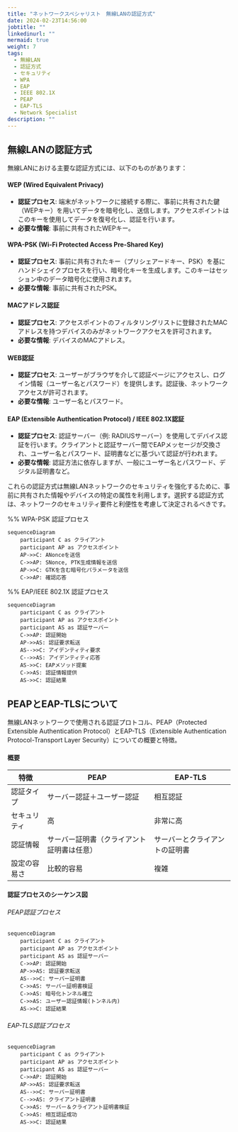 ```yaml
---
title: "ネットワークスペシャリスト　無線LANの認証方式"
date: 2024-02-23T14:56:00
jobtitle: ""
linkedinurl: ""
mermaid: true
weight: 7
tags:
  - 無線LAN
  - 認証方式
  - セキュリティ
  - WPA
  - EAP
  - IEEE 802.1X
  - PEAP
  - EAP-TLS
  - Network Specialist
description: ""
---
```


## 無線LANの認証方式

無線LANにおける主要な認証方式には、以下のものがあります：

#### WEP (Wired Equivalent Privacy)

- **認証プロセス**: 端末がネットワークに接続する際に、事前に共有された鍵（WEPキー）を用いてデータを暗号化し、送信します。アクセスポイントはこのキーを使用してデータを復号化し、認証を行います。
- **必要な情報**: 事前に共有されたWEPキー。

#### WPA-PSK (Wi-Fi Protected Access Pre-Shared Key)

- **認証プロセス**: 事前に共有されたキー（プリシェアードキー、PSK）を基にハンドシェイクプロセスを行い、暗号化キーを生成します。このキーはセッション中のデータ暗号化に使用されます。
- **必要な情報**: 事前に共有されたPSK。

#### MACアドレス認証

- **認証プロセス**: アクセスポイントのフィルタリングリストに登録されたMACアドレスを持つデバイスのみがネットワークアクセスを許可されます。
- **必要な情報**: デバイスのMACアドレス。

#### WEB認証

- **認証プロセス**: ユーザーがブラウザを介して認証ページにアクセスし、ログイン情報（ユーザー名とパスワード）を提供します。認証後、ネットワークアクセスが許可されます。
- **必要な情報**: ユーザー名とパスワード。

#### EAP (Extensible Authentication Protocol) / IEEE 802.1X認証

- **認証プロセス**: 認証サーバー（例: RADIUSサーバー）を使用してデバイス認証を行います。クライアントと認証サーバー間でEAPメッセージが交換され、ユーザー名とパスワード、証明書などに基づいて認証が行われます。
- **必要な情報**: 認証方法に依存しますが、一般にユーザー名とパスワード、デジタル証明書など。

これらの認証方式は無線LANネットワークのセキュリティを強化するために、事前に共有された情報やデバイスの特定の属性を利用します。選択する認証方式は、ネットワークのセキュリティ要件と利便性を考慮して決定されるべきです。

%% WPA-PSK 認証プロセス

```mermaid
sequenceDiagram
    participant C as クライアント
    participant AP as アクセスポイント
    AP->>C: ANonceを送信
    C->>AP: SNonce, PTK生成情報を送信
    AP->>C: GTKを含む暗号化パラメータを送信
    C->>AP: 確認応答
```

%% EAP/IEEE 802.1X 認証プロセス

```mermaid
sequenceDiagram
    participant C as クライアント
    participant AP as アクセスポイント
    participant AS as 認証サーバー
    C->>AP: 認証開始
    AP->>AS: 認証要求転送
    AS-->>C: アイデンティティ要求
    C-->>AS: アイデンティティ応答
    AS->>C: EAPメソッド提案
    C->>AS: 認証情報提供
    AS->>C: 認証結果
```

## PEAPとEAP-TLSについて

無線LANネットワークで使用される認証プロトコル、PEAP（Protected Extensible Authentication Protocol）とEAP-TLS（Extensible Authentication Protocol-Transport Layer Security）についての概要と特徴。

#### 概要

| 特徴           | PEAP                                        | EAP-TLS                                     |
| -------------- | ------------------------------------------- | ------------------------------------------- |
| 認証タイプ     | サーバー認証＋ユーザー認証                   | 相互認証                                    |
| セキュリティ   | 高                                           | 非常に高                                     |
| 認証情報       | サーバー証明書（クライアント証明書は任意）   | サーバーとクライアントの証明書               |
| 設定の容易さ   | 比較的容易                                   | 複雑                                        |

#### 認証プロセスのシーケンス図

###### PEAP認証プロセス

```mermaid
sequenceDiagram
    participant C as クライアント
    participant AP as アクセスポイント
    participant AS as 認証サーバー
    C->>AP: 認証開始
    AP->>AS: 認証要求転送
    AS-->>C: サーバー証明書
    C->>AS: サーバー証明書検証
    C->>AS: 暗号化トンネル確立
    C->>AS: ユーザー認証情報(トンネル内)
    AS->>C: 認証結果
```

###### EAP-TLS認証プロセス

```mermaid
sequenceDiagram
    participant C as クライアント
    participant AP as アクセスポイント
    participant AS as 認証サーバー
    C->>AP: 認証開始
    AP->>AS: 認証要求転送
    AS-->>C: サーバー証明書
    C-->>AS: クライアント証明書
    C->>AS: サーバー＆クライアント証明書検証
    C->>AS: 相互認証成功
    AS->>C: 認証結果
```

